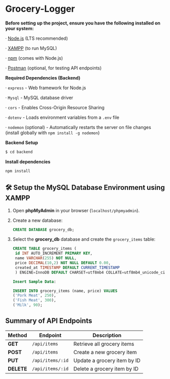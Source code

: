 # Grocery-Logger

**Before setting up the project, ensure you have the following installed on your system:**

· [Node.js](https://nodejs.org/en) (LTS recommended)

· [XAMPP](https://www.apachefriends.org) (to run MySQL)

· [npm](https://www.npmjs.com) (comes with Node.js)

· [Postman](https://www.postman.com) (optional, for testing API endpoints)

**Required Dependencies (Backend)**

· `express` - Web framework for Node.js

· `Mysql` - MySQL database driver

· `cors` - Enables Cross-Origin Resource Sharing

· `dotenv` - Loads environment variables from a `.env` file

· `nodemon` (optional) - Automatically restarts the server on file changes (install globally with `npm install -g nodemon`)

**Backend Setup**

```sh
$ cd backend
```

**Install dependencies**

```sh
npm install
```

## 🛠 Setup the MySQL Database Environment using XAMPP

1. Open **phpMyAdmin** in your browser (`localhost/phpmyadmin`).
2. Create a new database:  

   ```sql
   CREATE DATABASE grocery_db;
   ```

3. Select the **grocery_db** database and create the `grocery_items` table:

   ```sql
   CREATE TABLE grocery_items (
    id INT AUTO_INCREMENT PRIMARY KEY,
    name VARCHAR(255) NOT NULL,
    price DECIMAL(10,2) NOT NULL DEFAULT 0.00,
    created_at TIMESTAMP DEFAULT CURRENT_TIMESTAMP
    ) ENGINE=InnoDB DEFAULT CHARSET=utf8mb4 COLLATE=utf8mb4_unicode_ci;

   Insert Sample Data:
   
   INSERT INTO grocery_items (name, price) VALUES
   ('Pork Meat', 250),
   ('Fish Meat', 300),
   ('Milk', 90);
   ```

## Summary of API Endpoints

| Method  | Endpoint      | Description                    |
|---------|-------------|--------------------------------|
| **GET**     | `/api/items`        | Retrieve all grocery items      |
| **POST**    | `/api/items`        | Create a new grocery item       |
| **PUT**     | `/api/items/:id`    | Update a grocery item by ID     |
| **DELETE**  | `/api/items/:id`    | Delete a grocery item by ID     |
